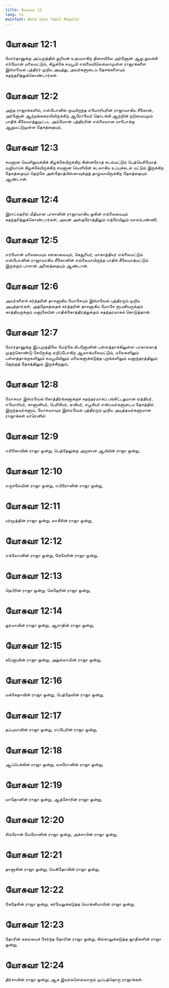 ```yaml
---
title: யோசுவா 12
lang: ta
mainfont: Noto Sans Tamil Regular
---
```


# யோசுவா 12:1

யோர்தானுக்கு அப்புறத்தில் சூரியன் உதயமாகிற திசையிலே அர்னோன் ஆறு துவக்கி எர்மோன் மலைமட்டும், கிழக்கே சமபூமி எல்லையிலெல்லாமுள்ள ராஜாக்களை இஸ்ரவேல் புத்திரர் முறிய அடித்து, அவர்களுடைய தேசங்களையும் சுதந்தரித்துக்கொண்டார்கள்.

# யோசுவா 12:2

அந்த ராஜாக்களில், எஸ்போனில் குடியிருந்த எமோரியரின் ராஜாவாகிய சீகோன், அர்னோன் ஆற்றங்கரையிலிருக்கிற ஆரோவேர் தொடங்கி ஆற்றின் நடுமையமும் பாதிக் கீலேயாத்துமுட்பட அம்மோன் புத்திரரின் எல்லையான யாபோக்கு ஆறுமட்டுமுள்ள தேசத்தையும்,

# யோசுவா 12:3

சமனான வெளிதுவக்கிக் கிழக்கேயிருக்கிற கின்னரோத் கடல்மட்டும் பெத்யெசிமோத் வழியாய்க் கிழக்கேயிருக்கிற சமனான வெளியின் கடலாகிய உப்புக்கடல் மட்டும் இருக்கிற தேசத்தையும் தெற்கே அஸ்தோத்பிஸ்காவுக்குத் தாழ்வாயிருக்கிற தேசத்தையும் ஆண்டான்.

# யோசுவா 12:4

இராட்சதரில் மீதியான பாசானின் ராஜாவாகிய ஓகின் எல்லையையும் சுதந்தரித்துக்கொண்டார்கள்; அவன் அஸ்தரோத்திலும் எத்ரேயிலும் வாசம்பண்ணி,

# யோசுவா 12:5

எர்மோன் மலையையும் சல்காவையும், கெசூரியர், மாகாத்தியர் எல்லைமட்டும் எஸ்போனின் ராஜாவாகிய சீகோனின் எல்லையாயிருந்த பாதிக் கீலேயாத்மட்டும் இருக்கும் பாசான் அனைத்தையும் ஆண்டான்.

# யோசுவா 12:6

அவர்களைக் கர்த்தரின் தாசனாகிய மோசேயும் இஸ்ரவேல் புத்திரரும் முறிய அடித்தார்கள்; அத்தேசத்தைக் கர்த்தரின் தாசனாகிய மோசே ரூபனியருக்கும் காத்தியருக்கும் மனாசேயின் பாதிக்கோத்திரத்துக்கும் சுதந்தரமாகக் கொடுத்தான்.

# யோசுவா 12:7

யோர்தானுக்கு இப்புறத்திலே மேற்கே லீபனோனின் பள்ளத்தாக்கிலுள்ள பாகால்காத் முதற்கொண்டு சேயீருக்கு ஏறிப்போகிற ஆலாக்மலைமட்டும், மலைகளிலும் பள்ளத்தாக்குகளிலும் சமபூமியிலும் மலைகளுக்கடுத்த புறங்களிலும் வனாந்தரத்திலும் தெற்குத் தேசத்திலும் இருக்கிறதும்,

# யோசுவா 12:8

யோசுவா இஸ்ரவேல் கோத்திரங்களுக்குச் சுதந்தரமாகப் பங்கிட்டதுமான ஏத்தியர், எமோரியர், கானானியர், பெரிசியர், ஏவியர், எபூசியர் என்பவர்களுடைய தேசத்தில் இருந்தவர்களும், யோசுவாவும் இஸ்ரவேல் புத்திரரும் முறிய அடித்தவர்களுமான ராஜாக்கள் யாரெனில்:

# யோசுவா 12:9

எரிகோவின் ராஜா ஒன்று, பெத்தேலுக்கு அருகான ஆயியின் ராஜா ஒன்று,

# யோசுவா 12:10

எருசலேமின் ராஜா ஒன்று, எபிரோனின் ராஜா ஒன்று,

# யோசுவா 12:11

யர்மூத்தின் ராஜா ஒன்று, லாகீசின் ராஜா ஒன்று,

# யோசுவா 12:12

எக்லோனின் ராஜா ஒன்று, கேசேரின் ராஜா ஒன்று,

# யோசுவா 12:13

தெபீரின் ராஜா ஒன்று, கெதேரின் ராஜா ஒன்று,

# யோசுவா 12:14

ஒர்மாவின் ராஜா ஒன்று, ஆராதின் ராஜா ஒன்று,

# யோசுவா 12:15

லிப்னாவின் ராஜா ஒன்று, அதுல்லாமின் ராஜா ஒன்று,

# யோசுவா 12:16

மக்கேதாவின் ராஜா ஒன்று, பெத்தேலின் ராஜா ஒன்று,

# யோசுவா 12:17

தப்புவாவின் ராஜா ஒன்று, எப்பேரின் ராஜா ஒன்று,

# யோசுவா 12:18

ஆப்பெக்கின் ராஜா ஒன்று, லசரோனின் ராஜா ஒன்று,

# யோசுவா 12:19

மாதோனின் ராஜா ஒன்று, ஆத்சோரின் ராஜா ஒன்று,

# யோசுவா 12:20

சிம்ரோன் மேரோனின் ராஜா ஒன்று, அக்சாபின் ராஜா ஒன்று,

# யோசுவா 12:21

தானாகின் ராஜா ஒன்று, மெகிதோவின் ராஜா ஒன்று,

# யோசுவா 12:22

கேதேசின் ராஜா ஒன்று, கர்மேலுக்கடுத்த யொக்னியாமின் ராஜா ஒன்று,

# யோசுவா 12:23

தோரின் கரையைச் சேர்ந்த தோரின் ராஜா ஒன்று, கில்காலுக்கடுத்த ஜாதிகளின் ராஜா ஒன்று,

# யோசுவா 12:24

திர்சாவின் ராஜா ஒன்று; ஆக இவர்களெல்லாரும் முப்பத்தொரு ராஜாக்கள்.

